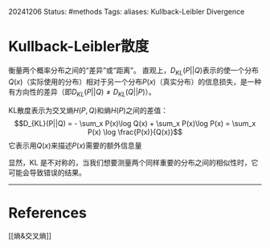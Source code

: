 20241206
Status: #methods
Tags: 
aliases: Kullback-Leibler Divergence
# Kullback-Leibler散度
衡量两个概率分布之间的“差异”或“距离”。
直观上，$D_{KL}(P||Q)$表示的使一个分布$Q(x)$（实际使用的分布）相对于另一个分布$P(x)$（真实分布）的信息损失，是一种有方向性的差异（即$D_{KL}(P||Q) \neq D_{KL}(Q||P)$）。

KL散度表示为交叉熵$H(P,Q)$和熵$H(P)$之间的差值：
$$D_{KL}(P||Q) = - \sum_x P(x)\log Q(x) + \sum_x P(x)\log P(x) = \sum_x P(x) \log \frac{P(x)}{Q(x)}$$
它表示用$Q(x)$来描述$P(x)$需要的额外信息量

显然，KL 是不对称的，当我们想要测量两个同样重要的分布之间的相似性时，它可能会导致错误的结果。

---
# References
[[熵&交叉熵]]

